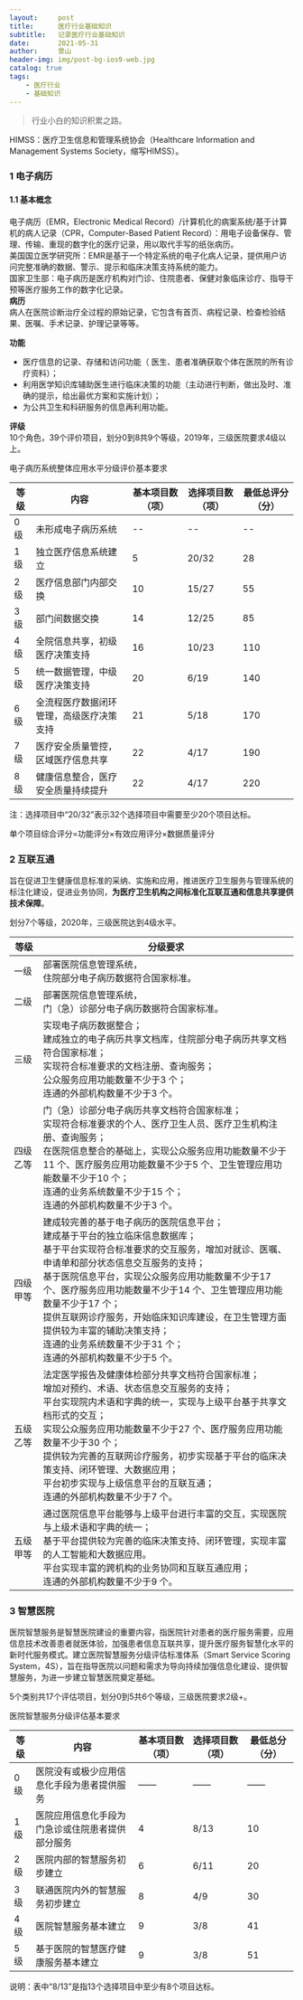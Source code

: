 ```yaml
---
layout:     post
title:      医疗行业基础知识
subtitle:   记录医疗行业基础知识
date:       2021-05-31
author:     景山
header-img: img/post-bg-ios9-web.jpg
catalog: true
tags:
    - 医疗行业
    - 基础知识
---
```


>行业小白的知识积累之路。

HIMSS：医疗卫生信息和管理系统协会（Healthcare Information and Management Systems Society，缩写HIMSS）。

### 1 电子病历
#### 1.1 基本概念
电子病历（EMR，Electronic Medical Record）/计算机化的病案系统/基于计算机的病人记录（CPR，Computer-Based Patient Record）：用电子设备保存、管理、传输、重现的数字化的医疗记录，用以取代手写的纸张病历。  
美国国立医学研究所：EMR是基于一个特定系统的电子化病人记录，提供用户访问完整准确的数据、警示、提示和临床决策支持系统的能力。   
国家卫生部：电子病历是医疗机构对门诊、住院患者、保健对象临床诊疗、指导干预等医疗服务工作的数字化记录。  
**病历**  
病人在医院诊断治疗全过程的原始记录，它包含有首页、病程记录、检查检验结果、医嘱、手术记录、护理记录等等。  

**功能**   
- 医疗信息的记录、存储和访问功能（ 医生、患者准确获取个体在医院的所有诊疗资料）；  
- 利用医学知识库辅助医生进行临床决策的功能（主动进行判断，做出及时、准确的提示，给出最优方案和实施计划）；  
- 为公共卫生和科研服务的信息再利用功能。  

**评级**  
10个角色，39个评价项目，划分0到8共9个等级，2019年，三级医院要求4级以上。

电子病历系统整体应用水平分级评价基本要求

|等级|内容|基本项目数（项）|选择项目数（项）|最低总评分（分）|
|------|------|-----|------|-----|
|0级|未形成电子病历系统|--|--|--|
|1级|独立医疗信息系统建立|5|20/32|28|
|2级|医疗信息部门内部交换|10|15/27|55|
|3级|部门间数据交换|14|12/25|85|
|4级|全院信息共享，初级医疗决策支持|16|10/23|110|
|5级|统一数据管理，中级医疗决策支持|20|6/19|140|
|6级|全流程医疗数据闭环管理，高级医疗决策支持|21|5/18|170|
|7级|医疗安全质量管控，区域医疗信息共享|22|4/17|190|
|8级|健康信息整合，医疗安全质量持续提升|22|4/17|220|

注：选择项目中“20/32”表示32个选择项目中需要至少20个项目达标。

单个项目综合评分=功能评分×有效应用评分×数据质量评分

### 2 互联互通
旨在促进卫生健康信息标准的采纳、实施和应用，推进医疗卫生服务与管理系统的标注化建设，促进业务协同，**为医疗卫生机构之间标准化互联互通和信息共享提供技术保障**。

划分7个等级，2020年，三级医院达到4级水平。

|等级|分级要求|
|------|------|
|一级|部署医院信息管理系统，<br/>住院部分电子病历数据符合国家标准。|
|二级|部署医院信息管理系统，<br/>门（急）诊部分电子病历数据符合国家标准。|
|三级|实现电子病历数据整合；<br/>建成独立的电子病历共享文档库，住院部分电子病历共享文档符合国家标准；<br/>实现符合标准要求的文档注册、查询服务；<br/>公众服务应用功能数量不少于3 个；<br/>连通的外部机构数量不少于3 个。|
|四级乙等|门（急）诊部分电子病历共享文档符合国家标准；<br/>实现符合标准要求的个人、医疗卫生人员、医疗卫生机构注册、查询服务；<br/>在医院信息整合的基础上，实现公众服务应用功能数量不少于11 个、医疗服务应用功能数量不少于5 个、卫生管理应用功能数量不少于10 个；<br/>连通的业务系统数量不少于15 个；<br/>连通的外部机构数量不少于3 个。|
|四级甲等|建成较完善的基于电子病历的医院信息平台；<br/>建成基于平台的独立临床信息数据库；<br/>基于平台实现符合标准要求的交互服务，增加对就诊、医嘱、申请单和部分状态信息交互服务的支持；<br/>基于医院信息平台，实现公众服务应用功能数量不少于17 个、医疗服务应用功能数量不少于14 个、卫生管理应用功能数量不少于17 个；<br/>提供互联网诊疗服务，开始临床知识库建设，在卫生管理方面提供较为丰富的辅助决策支持；<br/>连通的业务系统数量不少于31 个；<br/>连通的外部机构数量不少于5 个。|
|五级乙等|法定医学报告及健康体检部分共享文档符合国家标准；<br/>增加对预约、术语、状态信息交互服务的支持；<br/>平台实现院内术语和字典的统一，实现与上级平台基于共享文档形式的交互；<br/>实现公众服务应用功能数量不少于27 个、医疗服务应用功能数量不少于30 个；<br/>提供较为完善的互联网诊疗服务，初步实现基于平台的临床决策支持、闭环管理、大数据应用；<br/>平台初步实现与上级信息平台的互联互通；<br/>连通的外部机构数量不少于7 个。|
|五级甲等|通过医院信息平台能够与上级平台进行丰富的交互，实现医院与上级术语和字典的统一；<br/>基于平台提供较为完善的临床决策支持、闭环管理，实现丰富的人工智能和大数据应用。<br/>平台实现丰富的跨机构的业务协同和互联互通应用；<br/>连通的外部机构数量不少于9 个。|

### 3 智慧医院
医院智慧服务是智慧医院建设的重要内容，指医院针对患者的医疗服务需要，应用信息技术改善患者就医体验，加强患者信息互联共享，提升医疗服务智慧化水平的新时代服务模式。建立医院智慧服务分级评估标准体系（Smart Service Scoring System，4S），旨在指导医院以问题和需求为导向持续加强信息化建设、提供智慧服务，为进一步建立智慧医院奠定基础。

5个类别共17个评估项目，划分0到5共6个等级，三级医院要求2级+。

医院智慧服务分级评估基本要求

|等级|内容|基本项目数（项）|选择项目数（项）|最低总分（分）|
|------|------|------|------|------|
|0级|医院没有或极少应用信息化手段为患者提供服务|——|——|——|
|1级|医院应用信息化手段为门急诊或住院患者提供部分服务|4|8/13|10|
|2级|医院内部的智慧服务初步建立|6|6/11|20|
|3级|联通医院内外的智慧服务初步建立|8|4/9|30|
|4级|医院智慧服务基本建立|9|3/8|41|
|5级|基于医院的智慧医疗健康服务基本建立|9|3/8|51|

说明：表中“8/13”是指13个选择项目中至少有8个项目达标。
